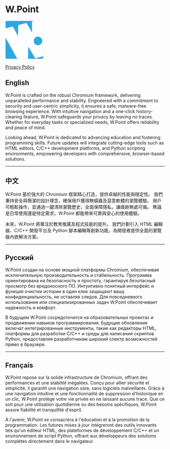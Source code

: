 # W.Point

![W.Point Logo](./WPoint_logo.png)

[Privacy Policy](./PRIVACY.md)

## English

W.Point is crafted on the robust Chromium framework, delivering unparalleled performance and stability. 
Engineered with a commitment to security and user-centric simplicity, it ensures a safe, malware-free browsing experience. 
With intuitive navigation and a one-click history-clearing feature, W.Point safeguards your privacy by leaving no traces. 
Whether for everyday tasks or specialized needs, W.Point offers reliability and peace of mind.

Looking ahead, W.Point is dedicated to advancing education and fostering programming skills. 
Future updates will integrate cutting-edge tools such as HTML editors, C/C++ development platforms, and Python scripting environments, 
empowering developers with comprehensive, browser-based solutions.

---

## 中文

W.Point 基於強大的 Chromium 框架精心打造，提供卓越的性能與穩定性。 
我們秉持安全與簡潔的設計理念，確保用戶獲得無蠕蟲及惡意軟體的瀏覽體驗。 
用戶可輕鬆操作，並通過一鍵清除瀏覽歷史，全面保障隱私，讓痕跡無處可循。 
無論是日常使用還是特定需求，W.Point 都能帶來可靠與安心的使用體驗。

未來，W.Point 將專注於教育推廣及程式技能的提升。 
我們計劃引入 HTML 編輯器、C/C++ 開發平台及 Python 腳本編輯等創新功能，為開發者提供全面的瀏覽器內嵌解決方案。

---

## Русский

W.Point создан на основе мощной платформы Chromium, обеспечивая исключительную производительность и стабильность. 
Программа ориентирована на безопасность и простоту, гарантируя безопасный просмотр без вредоносного ПО. 
Интуитивно понятный интерфейс и функция очистки истории в один клик защищают вашу конфиденциальность, 
не оставляя следов. Для повседневного использования или специализированных задач W.Point обеспечивает надежность и комфорт.

В будущем W.Point сосредоточится на образовательных проектах и продвижении навыков программирования. 
Будущие обновления включат интегрированные инструменты, такие как редакторы HTML, платформы для разработки C/C++ и среды для написания скриптов Python, 
предоставляя разработчикам широкий спектр возможностей прямо в браузере.

---

## Français

W.Point repose sur la solide infrastructure de Chromium, offrant des performances et une stabilité inégalées. 
Conçu pour allier sécurité et simplicité, il garantit une navigation sûre, sans logiciels malveillants. 
Grâce à une navigation intuitive et une fonctionnalité de suppression d'historique en un clic, 
W.Point protège votre vie privée en ne laissant aucune trace. 
Que ce soit pour une utilisation quotidienne ou des besoins spécifiques, W.Point assure fiabilité et tranquillité d'esprit.

À l'avenir, W.Point se consacrera à l'éducation et à la promotion de la programmation. 
Les futures mises à jour intégreront des outils innovants tels qu'un éditeur HTML, des plateformes de développement C/C++ et un environnement de script Python, 
offrant aux développeurs des solutions complètes directement dans le navigateur.

